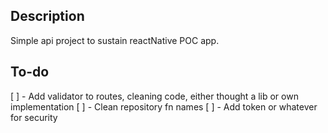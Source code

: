 ## Description
Simple api project to sustain reactNative POC app.

## To-do

[ ] - Add validator to routes, cleaning code, either thought a lib or own implementation
[ ] - Clean repository fn names
[ ] - Add token or whatever for security

